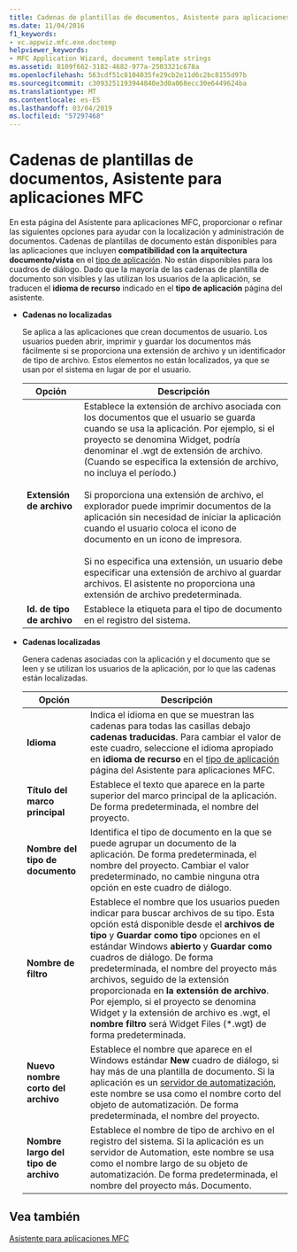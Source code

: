 ```yaml
---
title: Cadenas de plantillas de documentos, Asistente para aplicaciones MFC
ms.date: 11/04/2016
f1_keywords:
- vc.appwiz.mfc.exe.doctemp
helpviewer_keywords:
- MFC Application Wizard, document template strings
ms.assetid: 8109f662-3182-4682-977a-2503321c678a
ms.openlocfilehash: 563cdf51c8104035fe29cb2e11d6c2bc8155d97b
ms.sourcegitcommit: c3093251193944840e3d0a068ecc30e6449624ba
ms.translationtype: MT
ms.contentlocale: es-ES
ms.lasthandoff: 03/04/2019
ms.locfileid: "57297468"
---
```

# <a name="document-template-strings-mfc-application-wizard"></a>Cadenas de plantillas de documentos, Asistente para aplicaciones MFC

En esta página del Asistente para aplicaciones MFC, proporcionar o refinar las siguientes opciones para ayudar con la localización y administración de documentos. Cadenas de plantillas de documento están disponibles para las aplicaciones que incluyen **compatibilidad con la arquitectura documento/vista** en el [tipo de aplicación](../../mfc/reference/application-type-mfc-application-wizard.md). No están disponibles para los cuadros de diálogo. Dado que la mayoría de las cadenas de plantilla de documento son visibles y las utilizan los usuarios de la aplicación, se traducen el **idioma de recurso** indicado en el **tipo de aplicación** página del asistente.

- **Cadenas no localizadas**

   Se aplica a las aplicaciones que crean documentos de usuario. Los usuarios pueden abrir, imprimir y guardar los documentos más fácilmente si se proporciona una extensión de archivo y un identificador de tipo de archivo. Estos elementos no están localizados, ya que se usan por el sistema en lugar de por el usuario.

   |Opción|Descripción|
   |------------|-----------------|
   |**Extensión de archivo**|Establece la extensión de archivo asociada con los documentos que el usuario se guarda cuando se usa la aplicación. Por ejemplo, si el proyecto se denomina Widget, podría denominar el .wgt de extensión de archivo. (Cuando se especifica la extensión de archivo, no incluya el período.)<br /><br /> Si proporciona una extensión de archivo, el explorador puede imprimir documentos de la aplicación sin necesidad de iniciar la aplicación cuando el usuario coloca el icono de documento en un icono de impresora.<br /><br /> Si no especifica una extensión, un usuario debe especificar una extensión de archivo al guardar archivos. El asistente no proporciona una extensión de archivo predeterminada.|
   |**Id. de tipo de archivo**|Establece la etiqueta para el tipo de documento en el registro del sistema.|

- **Cadenas localizadas**

   Genera cadenas asociadas con la aplicación y el documento que se leen y se utilizan los usuarios de la aplicación, por lo que las cadenas están localizadas.

   |Opción|Descripción|
   |------------|-----------------|
   |**Idioma**|Indica el idioma en que se muestran las cadenas para todas las casillas debajo **cadenas traducidas**. Para cambiar el valor de este cuadro, seleccione el idioma apropiado en **idioma de recurso** en el [tipo de aplicación](../../mfc/reference/application-type-mfc-application-wizard.md) página del Asistente para aplicaciones MFC.|
   |**Título del marco principal**|Establece el texto que aparece en la parte superior del marco principal de la aplicación. De forma predeterminada, el nombre del proyecto.|
   |**Nombre del tipo de documento**|Identifica el tipo de documento en la que se puede agrupar un documento de la aplicación. De forma predeterminada, el nombre del proyecto. Cambiar el valor predeterminado, no cambie ninguna otra opción en este cuadro de diálogo.|
   |**Nombre de filtro**|Establece el nombre que los usuarios pueden indicar para buscar archivos de su tipo. Esta opción está disponible desde el **archivos de tipo** y **Guardar como tipo** opciones en el estándar Windows **abierto** y **Guardar como** cuadros de diálogo. De forma predeterminada, el nombre del proyecto más archivos, seguido de la extensión proporcionada en **la extensión de archivo**. Por ejemplo, si el proyecto se denomina Widget y la extensión de archivo es .wgt, el **nombre filtro** será Widget Files (*.wgt) de forma predeterminada.|
   |**Nuevo nombre corto del archivo**|Establece el nombre que aparece en el Windows estándar **New** cuadro de diálogo, si hay más de una plantilla de documento. Si la aplicación es un [servidor de automatización](../../mfc/automation-servers.md), este nombre se usa como el nombre corto del objeto de automatización. De forma predeterminada, el nombre del proyecto.|
   |**Nombre largo del tipo de archivo**|Establece el nombre de tipo de archivo en el registro del sistema. Si la aplicación es un servidor de Automation, este nombre se usa como el nombre largo de su objeto de automatización. De forma predeterminada, el nombre del proyecto más. Documento.|

## <a name="see-also"></a>Vea también

[Asistente para aplicaciones MFC](../../mfc/reference/mfc-application-wizard.md)
